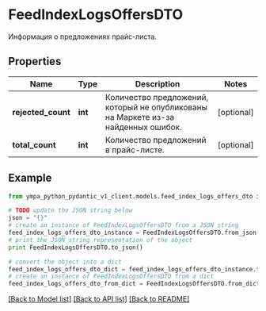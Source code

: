 # FeedIndexLogsOffersDTO

Информация о предложениях прайс-листа.

## Properties
Name | Type | Description | Notes
------------ | ------------- | ------------- | -------------
**rejected_count** | **int** | Количество предложений, который не опубликованы на Маркете из-за найденных ошибок. | [optional] 
**total_count** | **int** | Количество предложений в прайс-листе. | [optional] 

## Example

```python
from ympa_python_pydantic_v1_client.models.feed_index_logs_offers_dto import FeedIndexLogsOffersDTO

# TODO update the JSON string below
json = "{}"
# create an instance of FeedIndexLogsOffersDTO from a JSON string
feed_index_logs_offers_dto_instance = FeedIndexLogsOffersDTO.from_json(json)
# print the JSON string representation of the object
print FeedIndexLogsOffersDTO.to_json()

# convert the object into a dict
feed_index_logs_offers_dto_dict = feed_index_logs_offers_dto_instance.to_dict()
# create an instance of FeedIndexLogsOffersDTO from a dict
feed_index_logs_offers_dto_from_dict = FeedIndexLogsOffersDTO.from_dict(feed_index_logs_offers_dto_dict)
```
[[Back to Model list]](../README.md#documentation-for-models) [[Back to API list]](../README.md#documentation-for-api-endpoints) [[Back to README]](../README.md)


